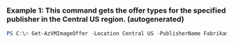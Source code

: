 ### Example 1: This command gets the offer types for the specified publisher in the Central US region. (autogenerated)
```powershell
PS C:\> Get-AzVMImageOffer -Location Central US -PublisherName Fabrikam
```

